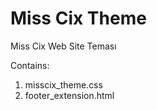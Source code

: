 # Miss Cix Theme

Miss Cix Web Site Teması

Contains:

1. misscix_theme.css
1. footer_extension.html

